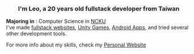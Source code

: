 <h3 align="center">I'm Leo, a 20 years old fullstack developer from Taiwan</h3>

**Majoring in** : Computer Science in [NCKU](https://www.ncku.edu.tw/index.php?Lang=en)
</br>
I've made [fullstack websites](https://github.com/ascodeasice/facebook-clone), [Unity Games](https://drive.google.com/file/d/1oJGCKdO9FvRpsd9dCdLCaPI0vxkOomEe/view?usp=sharing), [Android Apps](https://github.com/ascodeasice/java-final-project), and tried several other development tools.

For more info about my skills, check my [Personal Website](https://ascodeasice.github.io/personal-website/)
